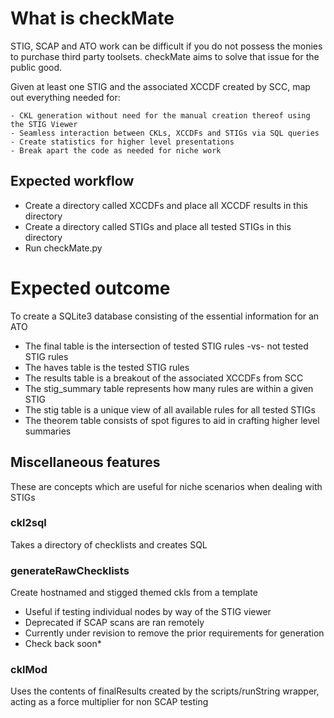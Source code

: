 
# What is checkMate
STIG, SCAP and ATO work can be difficult if you do not possess the monies to purchase third party toolsets.  checkMate aims to solve that issue for the public good.

Given at least one STIG and the associated XCCDF created by SCC, map out everything needed for:
```
- CKL generation without need for the manual creation thereof using the STIG Viewer
- Seamless interaction between CKLs, XCCDFs and STIGs via SQL queries
- Create statistics for higher level presentations
- Break apart the code as needed for niche work
```

## Expected workflow
- Create a directory called XCCDFs and place all XCCDF results in this directory
- Create a directory called STIGs and place all tested STIGs in this directory
- Run checkMate.py

# Expected outcome
To create a SQLite3 database consisting of the essential information for an ATO
- The final table is the intersection of tested STIG rules -vs- not tested STIG rules
- The haves table is the tested STIG rules
- The results table is a breakout of the associated XCCDFs from SCC
- The stig_summary table represents how many rules are within a given STIG
- The stig table is a unique view of all available rules for all tested STIGs
- The theorem table consists of spot figures to aid in crafting higher level summaries

## Miscellaneous features
These are concepts which are useful for niche scenarios when dealing with STIGs

### ckl2sql
Takes a directory of checklists and creates SQL

### generateRawChecklists
Create hostnamed and stigged themed ckls from a template
- Useful if testing individual nodes by way of the STIG viewer
- Deprecated if SCAP scans are ran remotely
- Currently under revision to remove the prior requirements for generation
- Check back soon*

### cklMod
Uses the contents of finalResults created by the scripts/runString wrapper, acting as a force multiplier for non SCAP testing
